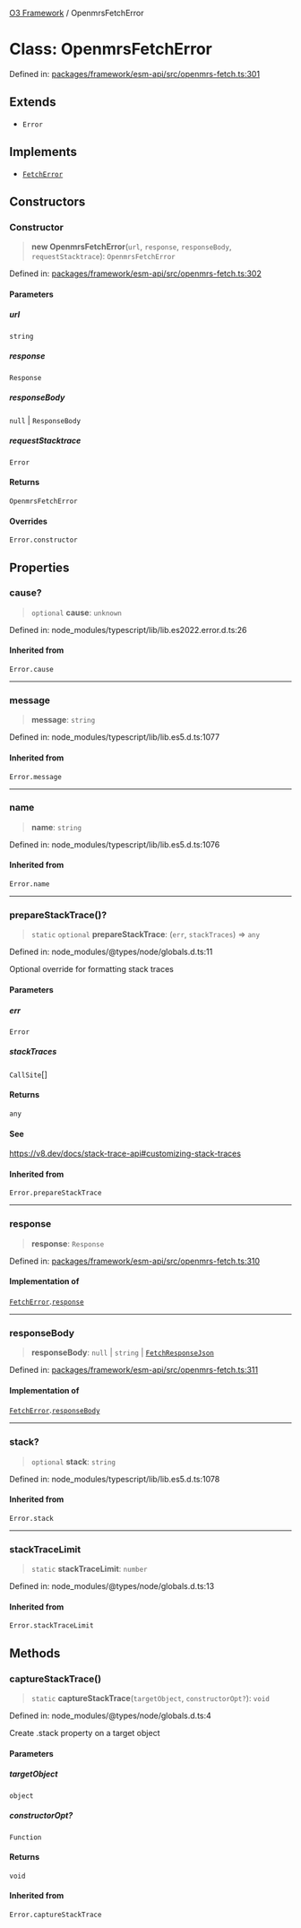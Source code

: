 [O3 Framework](../API.md) / OpenmrsFetchError

# Class: OpenmrsFetchError

Defined in: [packages/framework/esm-api/src/openmrs-fetch.ts:301](https://github.com/openmrs/openmrs-esm-core/blob/85cde3ce59cd3d29230c98040a3f53525e808725/packages/framework/esm-api/src/openmrs-fetch.ts#L301)

## Extends

- `Error`

## Implements

- [`FetchError`](../interfaces/FetchError.md)

## Constructors

### Constructor

> **new OpenmrsFetchError**(`url`, `response`, `responseBody`, `requestStacktrace`): `OpenmrsFetchError`

Defined in: [packages/framework/esm-api/src/openmrs-fetch.ts:302](https://github.com/openmrs/openmrs-esm-core/blob/85cde3ce59cd3d29230c98040a3f53525e808725/packages/framework/esm-api/src/openmrs-fetch.ts#L302)

#### Parameters

##### url

`string`

##### response

`Response`

##### responseBody

`null` | `ResponseBody`

##### requestStacktrace

`Error`

#### Returns

`OpenmrsFetchError`

#### Overrides

`Error.constructor`

## Properties

### cause?

> `optional` **cause**: `unknown`

Defined in: node\_modules/typescript/lib/lib.es2022.error.d.ts:26

#### Inherited from

`Error.cause`

***

### message

> **message**: `string`

Defined in: node\_modules/typescript/lib/lib.es5.d.ts:1077

#### Inherited from

`Error.message`

***

### name

> **name**: `string`

Defined in: node\_modules/typescript/lib/lib.es5.d.ts:1076

#### Inherited from

`Error.name`

***

### prepareStackTrace()?

> `static` `optional` **prepareStackTrace**: (`err`, `stackTraces`) => `any`

Defined in: node\_modules/@types/node/globals.d.ts:11

Optional override for formatting stack traces

#### Parameters

##### err

`Error`

##### stackTraces

`CallSite`[]

#### Returns

`any`

#### See

https://v8.dev/docs/stack-trace-api#customizing-stack-traces

#### Inherited from

`Error.prepareStackTrace`

***

### response

> **response**: `Response`

Defined in: [packages/framework/esm-api/src/openmrs-fetch.ts:310](https://github.com/openmrs/openmrs-esm-core/blob/85cde3ce59cd3d29230c98040a3f53525e808725/packages/framework/esm-api/src/openmrs-fetch.ts#L310)

#### Implementation of

[`FetchError`](../interfaces/FetchError.md).[`response`](../interfaces/FetchError.md#response)

***

### responseBody

> **responseBody**: `null` \| `string` \| [`FetchResponseJson`](../interfaces/FetchResponseJson.md)

Defined in: [packages/framework/esm-api/src/openmrs-fetch.ts:311](https://github.com/openmrs/openmrs-esm-core/blob/85cde3ce59cd3d29230c98040a3f53525e808725/packages/framework/esm-api/src/openmrs-fetch.ts#L311)

#### Implementation of

[`FetchError`](../interfaces/FetchError.md).[`responseBody`](../interfaces/FetchError.md#responsebody)

***

### stack?

> `optional` **stack**: `string`

Defined in: node\_modules/typescript/lib/lib.es5.d.ts:1078

#### Inherited from

`Error.stack`

***

### stackTraceLimit

> `static` **stackTraceLimit**: `number`

Defined in: node\_modules/@types/node/globals.d.ts:13

#### Inherited from

`Error.stackTraceLimit`

## Methods

### captureStackTrace()

> `static` **captureStackTrace**(`targetObject`, `constructorOpt?`): `void`

Defined in: node\_modules/@types/node/globals.d.ts:4

Create .stack property on a target object

#### Parameters

##### targetObject

`object`

##### constructorOpt?

`Function`

#### Returns

`void`

#### Inherited from

`Error.captureStackTrace`
